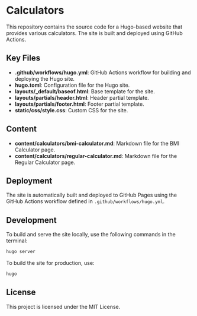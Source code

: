 # Calculators

This repository contains the source code for a Hugo-based website that provides various calculators. The site is built and deployed using GitHub Actions.

## Key Files

- **.github/workflows/hugo.yml**: GitHub Actions workflow for building and deploying the Hugo site.
- **hugo.toml**: Configuration file for the Hugo site.
- **layouts/_default/baseof.html**: Base template for the site.
- **layouts/partials/header.html**: Header partial template.
- **layouts/partials/footer.html**: Footer partial template.
- **static/css/style.css**: Custom CSS for the site.

## Content

- **content/calculators/bmi-calculator.md**: Markdown file for the BMI Calculator page.
- **content/calculators/regular-calculator.md**: Markdown file for the Regular Calculator page.

## Deployment

The site is automatically built and deployed to GitHub Pages using the GitHub Actions workflow defined in `.github/workflows/hugo.yml`.

## Development

To build and serve the site locally, use the following commands in the terminal:

```sh
hugo server
```

To build the site for production, use:

```sh
hugo
```

## License

This project is licensed under the MIT License.
